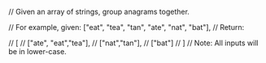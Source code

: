 // Given an array of strings, group anagrams together.

// For example, given: ["eat", "tea", "tan", "ate", "nat", "bat"], 
// Return:

// [
//   ["ate", "eat","tea"],
//   ["nat","tan"],
//   ["bat"]
// ]
// Note: All inputs will be in lower-case.
